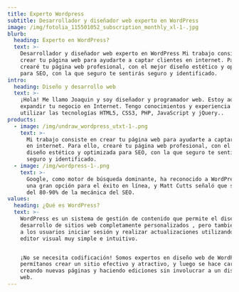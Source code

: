 ```yaml
---
title: Experto Wordpress
subtitle: Desarrollador y diseñador web experto en WordPress
image: /img/fotolia_115501052_subscription_monthly_xl-1-.jpg
blurb:
  heading: Experto en WordPress?
  text: >-
    Desarrollador y diseñador web experto en WordPress Mi trabajo consiste en
    crear tu página web para ayudarte a captar clientes en internet. Para ello,
    crearé tu página web profesional, con el mejor diseño estético y optimizada
    para SEO, con la que seguro te sentirás seguro y identificado.
intro:
  heading: Diseño y desarrollo web
  text: >-
    ¡Hola! Me llamo Joaquin y soy diseñador y programador web. Estoy aquí para
    expandir tu negocio en Internet. Tengo conocimientos y experiencia para
    utilizar las tecnologías HTML5, CSS3, PHP, JavaScript y jQuery..
products:
  - image: /img/undraw_wordpress_utxt-1-.png
    text: >-
      Mi trabajo consiste en crear tu página web para ayudarte a captar clientes
      en internet. Para ello, crearé tu página web profesional, con el mejor
      diseño estético y optimizada para SEO, con la que seguro te sentirás
      seguro y identificado.
  - image: /img/wordpress-1-.png
    text: >-
      Google, como motor de búsqueda dominante, ha reconocido a WordPress como
      una gran opción para el éxito en línea, y Matt Cutts señaló que se encarga
      del 80-90% de la mecánica del SEO.
values:
  heading: ¿Qué es WordPress?
  text: >-
    WordPress es un sistema de gestión de contenido que permite el diseño y
    desarrollo de sitios web completamente personalizados , pero también permite
    a los usuarios iniciar sesión y realizar actualizaciones utilizando un
    editor visual muy simple e intuitivo.


    ¡No se necesita codificación! Somos expertos en diseño web de WordPress;
    permítanos crear un sitio efectivo y atractivo, y luego se hace cargo,
    creando nuevas páginas y haciendo ediciones sin involucrar a un diseñador
    web.
---
```


